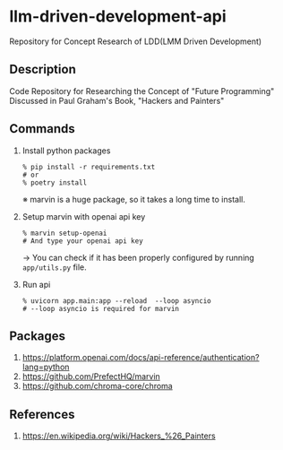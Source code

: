 # llm-driven-development-api

Repository for Concept Research of LDD(LMM Driven Development)

## Description

Code Repository for Researching the Concept of "Future Programming" Discussed in Paul Graham's Book, "Hackers and Painters"

## Commands

1. Install python packages

    ``` shell
    % pip install -r requirements.txt
    # or
    % poetry install
    ```

    ※ marvin is a huge package, so it takes a long time to install.

2. Setup marvin with openai api key

    ``` shell
    % marvin setup-openai
    # And type your openai api key
    ```

    -> You can check if it has been properly configured by running `app/utils.py` file.

3. Run api

    ```shell
    % uvicorn app.main:app --reload  --loop asyncio
    # --loop asyncio is required for marvin
    ```

## Packages

1. <https://platform.openai.com/docs/api-reference/authentication?lang=python>
2. <https://github.com/PrefectHQ/marvin>
3. <https://github.com/chroma-core/chroma>

## References

1. <https://en.wikipedia.org/wiki/Hackers_%26_Painters>
